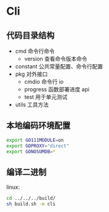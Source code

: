 # Cli

## 代码目录结构

- cmd 命令行命令
   - version     查看命令版本命令
- constant  公共常量配置、命令行配置
- pkg       对外接口
   - cmdio         命令行 io
   - progress      函数部署进度 api
   - test          用于单元测试
- utils       工具方法

## 本地编码环境配置

```sh
export GO111MODULE=on
export GOPROXY="direct"
export GONOSUMDB=*
```

## 编译二进制

linux:

```sh
cd ../../../build/
sh build.sh -m cli
```
